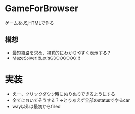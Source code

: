 # GameForBrowser
 ゲームをJS,HTMLで作る
## 構想
- 最短経路を求め、視覚的にわかりやすく表示する？
- MazeSolver!!!Let'sGOOOOOOO!!!

# 実装
- えー、クリックダウン時にぬりぬりできるようにする
- 全てにおいてそうする？->とりあえず全部のstatusでやるcar
- way以外は最初からfilled